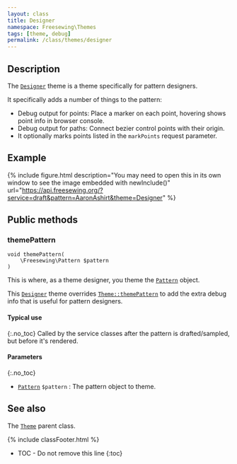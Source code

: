 ```yaml
---
layout: class
title: Designer
namespace: Freesewing\Themes
tags: [theme, debug]
permalink: /class/themes/designer
---
```

## Description 

The [`Designer`](designer) theme is a theme specifically for pattern designers.

It specifically adds a number of things to the pattern:

- Debug output for points: Place a marker on each point, hovering shows point info in browser console.
- Debug output for paths: Connect bezier control points with their origin.
- It optionally marks points listed in the `markPoints` request parameter.

## Example 

{% include figure.html 
    description="You may need to open this in its own window to see the image embedded with newInclude()"
    url="https://api.freesewing.org/?service=draft&pattern=AaronAshirt&theme=Designer"
%}

## Public methods

### themePattern

```php?start_inline=1
void themePattern(
    \Freesewing\Pattern $pattern
)
```

This is where, as a theme designer, you theme the [`Pattern`](../patterns/pattern) object.

This [`Designer`](designer) theme overrides [`Theme::themePattern`](theme#themepattern) to
add the extra debug info that is useful for pattern designers.

#### Typical use
{:.no_toc}
Called by the service classes after the pattern is drafted/sampled, but before it's rendered.

#### Parameters
{:.no_toc}

- [`Pattern`](../patterns/pattern) `$pattern` : The pattern object to theme.

## See also

The [`Theme`](theme) parent class.

{% include classFooter.html %}
* TOC - Do not remove this line
{:toc}

